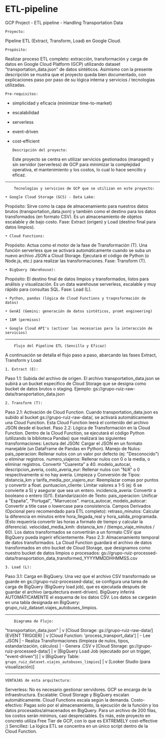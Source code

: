 # ETL-pipeline

GCP Project - ETL pipeline - Handling Transportation Data

    Proyecto:

Pipeline ETL (Extract, Transform, Load) en Google Cloud.

    Propósito:

Realizar proceso ETL completo: extracción, transformación y carga de datos en Google Cloud Platform (GCP) utilizando dataset "transportation_data.json" de datos sintéticos.
Asimismo con la presente descripción se mustra que el proyecto queda bien documentado, con explicaciones paso por paso de su lógica interna y servicios / tecnologías utilizadas.

    Pre-requisitos:

- simplicidad y eficacia (minimizar time-to-market)
- escalabilidad
- serverless
- event-driven
- cost-efficient

      Descripción del proyecto:

  Este proyecto se centra en utilizar servicios gestionados (managed) y sin servidor (serverless) de GCP para minimizar la complejidad operativa, el mantenimiento y los costos, lo cual lo hace sencillo y eficaz.

---

    	Tecnologías y servicios de GCP que se utilizan en este proyecto:

    • Google Cloud Storage (GCS) - Data Lake:

Propósito: Sirve como la capa de almacenamiento para nuestros datos brutos (transportation_data.json) y también como el destino para los datos transformados (en formato CSV). Es un almacenamiento de objetos escalable y de bajo costo.
Fase: Extract (origen) y Load (destino final para datos limpios).

    • Cloud Functions:

Propósito: Actua como el motor de la fase de Transformación (T). Una función serverless que se activará automáticamente cuando se suba un nuevo archivo JSON a Cloud Storage. Ejecutará el código de Python (o Node.js, etc.) para realizar las transformaciones.
Fase: Transform (T).

    • BigQuery (Warehouse):

Propósito: El destino final de datos limpios y transformados, listos para análisis y visualización. Es un data warehouse serverless, escalable y muy rápido para consultas SQL.
Fase: Load (L).

    • Python, pandas (lógica de Cloud Functions y traqnsformación de datos)

    • GenAI (Gemini: generación de datos sintéticos, promt engineering)

    • IAM (permisos)

    • Google Cloud API's (activar las necesarias para la interacción de servicios)

---

    	Flujo del Pipeline ETL (Sencillo y Eficaz)

A continuación se detalla el flujo paso a paso, abarcando las fases Extract, Transform y Load:

    1. Extract (E):

Paso 1.1: Subida del archivo de origen.
El archivo transportation_data.json se subirá a un bucket específico de Cloud Storage que se designa como bucket de datos brutos o staging.
Ejemplo: gs://grupo-ruiz-raw-data/transportation_data.json

    2. Transform (T):

Paso 2.1: Activación de Cloud Function.
Cuando transportation_data.json es subido al bucket gs://grupo-ruiz-raw-data/, se activará automáticamente una Cloud Function.
Esta Cloud Function leerá el contenido del archivo JSON desde el bucket.
Paso 2.2: Lógica de Transformación en la Cloud Function.
Dentro de la Cloud Function, se ejecutará el código Python (utilizando la biblioteca Pandas) que realizará las siguientes transformaciones:
Lectura del JSON: Cargar el JSON en un formato manejable (un DataFrame de Pandas en Python).
Manejo de Nulos:
pais_operacion: Rellenar nulos con un valor por defecto (ej: "Desconocido") o eliminar registros.
numero_viajeros: Rellenar nulos con 0 o la media, o eliminar registros. Convertir "Cuarenta" a 40.
modelo_autocar, descripcion_averia, costo_averia_eur: Rellenar nulos con "N/A" o 0 respectivamente si no hay avería.
Limpieza y Conversión de Tipos:
distancia_km y tarifa_media_por_viajero_eur: Reemplazar comas por puntos y convertir a float.
puntuacion_cliente: Limitar valores a 1-5 (ej: 6 se convierte a 5) y asegurar que sea un entero.
incidencia_averia: Convertir a booleano o entero (0/1).
Estandarización de Texto:
pais_operacion: Unificar a "España", "Portugal", "Marruecos".
marca_autocar, modelo_autocar: Convertir a title case o lowercase para consistencia.
Campos Derivados (Opcional pero recomendado para ETL completo):
retraso_minutos: Calcular la diferencia en minutos entre hora_llegada_real y hora_salida_programada. (Esto requeriría convertir las horas a formato de tiempo y calcular la diferencia).
velocidad_media_kmh: distancia_km / (tiempo_viaje_minutos / 60).
Los datos transformados se convertirán a un formato CSV que BigQuery pueda ingerir eficientemente.
Paso 2.3: Almacenamiento temporal de datos transformados.
La Cloud Function guardará el archivo de datos transformados en otro bucket de Cloud Storage, que designamos como nuestro bucket de datos limpios o procesados: gs://grupo-ruiz-processed-data/transportation_data_transformed_YYYYMMDDHHMMSS.csv

    3. Load (L):

Paso 3.1: Carga en BigQuery.
Una vez que el archivo CSV transformado se guarde en gs://grupo-ruiz-processed-data/, se configura una tarea de carga de BigQuery (BigQuery load job), que es ejecutada después de guardar el archivo (arquitectura event-driven).
BigQuery inferirá AUTOMÁTICAMENTE el esquema de los datos CSV.
Los datos se cargarán en una tabla designada en BigQuery: grupo_ruiz_dataset.viajes_autobuses_limpios.

---

    	Diagrama de Flujo:

"transportation_data.json"
|
v
[Cloud Storage: gs://grupo-ruiz-raw-data/] (EVENT TRIGGER)
|
v
[Cloud Function: 'process_transport_data']
| - Lee .JSON
| - Realiza Transformaciones (limpieza de nulos, tipos, estandarización, cálculos)
| - Genera .CSV
v
[Cloud Storage: gs://grupo-ruiz-processed-data/]
|
v
[BigQuery Load Job (ejecutado por un trigger, "event-driven")]
|
v
[BigQuery Table: `grupo_ruiz_dataset.viajes_autobuses_limpios`]
|
v
[Looker Studio (para visualización)]

---

    VENTAJAS de esta arquitectura:

Serverless: No es necesario gestionar servidores. GCP se encarga de la infraestructura.
Escalable: Cloud Storage y BigQuery escalan automáticamente. Cloud Functions escala según la demanda.
Costo-efectivo: Pagas solo por el almacenamiento, la ejecución de la función y los datos procesados/almacenados en BigQuery. Para un archivo de 200 filas, los costos serán mínimos, casi despreciables. Es más, este proyecto en concreto utiliza Free Tier de GCP, con lo que es EXTREMELY cost-effective ;)
Sencillez: La lógica ETL se concentra en un único script dentro de la Cloud Function.
